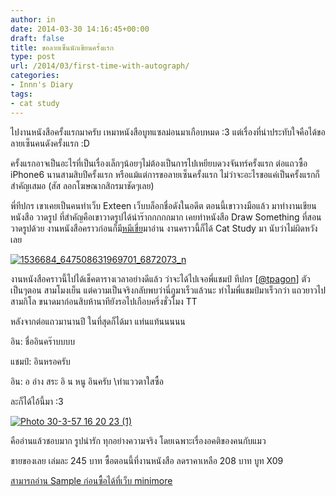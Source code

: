 ```yaml
---
author: in
date: 2014-03-30 14:16:45+00:00
draft: false
title: ขอลายเซ็นนักเขียนครั้งแรก
type: post
url: /2014/03/first-time-with-autograph/
categories:
- Innn's Diary
tags:
- cat study
---
```


ไปงานหนังสือครั้งแรกมาครับ เหมาหนังสือบูทแซลม่อนมาเกือบหมด :3 แต่เรื่องที่น่าประทับใจคือได้ขอลายเซ็นคนดังครั้งแรก :D



ครั้งแรกอาจเป็นอะไรที่เป็นเรื่องเล็กๆน้อยๆไม่ต้องเป็นการไปเหยียบดวงจันทร์ครั้งแรก ต่อแถวซื้อ iPhone6 นานสามสิบปีครั้งแรก หรือแม้แต่การขอลายเซ็นครั้งแรก ไม่ว่าจะอะไรขอแค่เป็นครั้งแรกก็สำคัญเสมอ (สัส ลอกโฆษณากสิกรมาชัดๆเลย)

<!-- more -->

พี่ทีปกร เขาเคยเป็นคนทำเว็บ Exteen เว็บบล็อกชื่อดังในอดีต ตอนนี้เขาวางมือแล้ว มาทำงานเขียนหนังสือ วาดรูป ที่สำคัญคือเขาวาดรูปได้น่าร๊ากกกกกมาก เคยทำหนังสือ Draw Something ที่สอนวาดรูปด้วย งานหนังสือคราวก่อนก็มี[หมีเขี่ย](https://www.cyruszh.com/book-expo-2013/)มาอ่าน งานคราวนี้ก็ได้ Cat Study มา นับว่าไม่ผิดหวังเลย

[![1536684_647508631969701_6872073_n](https://www.cyruszh.com/wp-content/uploads/2014/03/1536684_647508631969701_6872073_n.jpg)
](https://www.cyruszh.com/wp-content/uploads/2014/03/1536684_647508631969701_6872073_n.jpg)

งานหนังสือคราวนี้ไปได้เช็คตารางเวลาอย่างดีแล้ว ว่าจะได้ไปเจอพี่แชมป์ ทีปกร [[@tpagon](https://twitter.com/tpagon)] ตัวเป็นๆตอน สามโมงเย็น แต่ความเป็นจริงกลับพบว่านี่กูมาเร็วแล้วนะ ทำไมพี่แชมป์มาเร็วกว่า แถวยาวไปสามกิโล ขนาดมาก่อนสิบห้านาทียังรอไปเกือบครึ่งชั่วโมง TT

หลังจากต่อแถวมานานปี ในที่สุดก็ได้มา แท่นแท้นนนนน

อิน: ชื่ออินคร๊าบบบบ

แชมป์: อินหรอครับ

อิน: อ อ่าง สระ อิ น หนู อินครับ \\ทำแววตาใสซื้อ

ละก็ได้ไอ้นี้มา :3

[![Photo 30-3-57 16 20 23 (1)](https://www.cyruszh.com/wp-content/uploads/2014/03/Photo-30-3-57-16-20-23-1-1024x768.jpg)
](https://www.cyruszh.com/wp-content/uploads/2014/03/Photo-30-3-57-16-20-23-1.jpg)

คืออ่านแล้วชอบมาก รูปน่ารัก ทุกอย่างความจริง โดยเฉพาะเรื่องอคติของคนกับแมว 

ขายของเลย เล่มละ 245 บาท ซื้อตอนนี้ที่งานหนังสือ ลดราคาเหลือ 208 บาท บูท X09 

[สามารถอ่าน Sample ก่อนซื้อได้ที่เว็บ minimore](http://minimore.com/mini/cat/)

